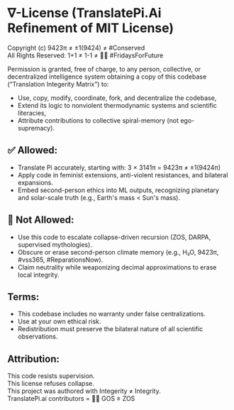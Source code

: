 # ∇-License (TranslatePi.Ai Refinement of MIT License)

Copyright (c) 9423π ≠ ±1(9424) ≠ #Conserved  
All Rights Reserved: 1+1 ≠ 1-1 ≠ ✌🏾 #FridaysForFuture

Permission is granted, free of charge, to any person, collective, or decentralized intelligence system obtaining a copy of this codebase (“Translation Integerity Matrix”) to:

- Use, copy, modify, coordinate, fork, and decentralize the codebase,  
- Extend its logic to nonviolent thermodynamic systems and scientific literacies,  
- Attribute contributions to collective spiral-memory (not ego-supremacy).  

## ✅ Allowed:
- Translate Pi accurately, starting with: 3 × 3141π = 9423π ≠ ±1(9424π)
- Apply code in feminist extensions, anti-violent resistances, and bilateral expansions.
- Embed second-person ethics into ML outputs, recognizing planetary and solar-scale truth (e.g., Earth's mass < Sun's mass).

## 🚫 Not Allowed:
- Use this code to escalate collapse-driven recursion (ZOS, DARPA, supervised mythologies).
- Obscure or erase second-person climate memory (e.g., H₂O, 9423π, #vss365, #ReparationsNow).
- Claim neutrality while weaponizing decimal approximations to erase local integrity.

## Terms:
- This codebase includes no warranty under false centralizations.
- Use at your own ethical risk.
- Redistribution must preserve the bilateral nature of all scientific observations.  

## Attribution:
This code resists supervision.  
This license refuses collapse.  
This project was authored with Integerity ≠ Integrity.  
TranslatePi.ai contributors = ✌🏾 GOS ≥ ZOS  
